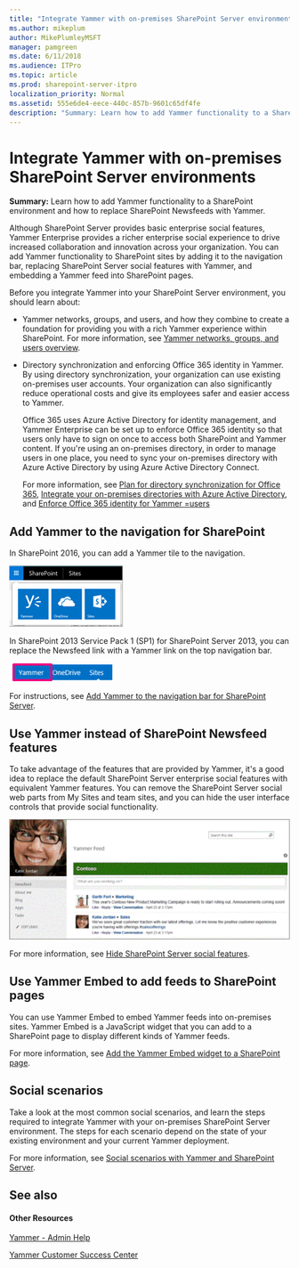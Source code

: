 ```yaml
---
title: "Integrate Yammer with on-premises SharePoint Server environments"
ms.author: mikeplum
author: MikePlumleyMSFT
manager: pamgreen
ms.date: 6/11/2018
ms.audience: ITPro
ms.topic: article
ms.prod: sharepoint-server-itpro
localization_priority: Normal
ms.assetid: 555e6de4-eece-440c-857b-9601c65df4fe
description: "Summary: Learn how to add Yammer functionality to a SharePoint Server environment and how to replace SharePoint Newsfeeds with Yammer."
---
```


# Integrate Yammer with on-premises SharePoint Server environments

 **Summary:** Learn how to add Yammer functionality to a SharePoint environment and how to replace SharePoint Newsfeeds with Yammer. 
 
Although SharePoint Server provides basic enterprise social features, Yammer Enterprise provides a richer enterprise social experience to drive increased collaboration and innovation across your organization. You can add Yammer functionality to SharePoint sites by adding it to the navigation bar, replacing SharePoint Server social features with Yammer, and embedding a Yammer feed into SharePoint pages. 

Before you integrate Yammer into your SharePoint Server  environment, you should learn about:
- Yammer networks, groups, and users, and how they combine to create a foundation for providing you with a rich Yammer experience within SharePoint. For more information, see [Yammer networks, groups, and users overview](yammer-networks-groups-and-users-overview.md).
- Directory synchronization and enforcing Office 365 identity in Yammer. By using directory synchronization, your organization can use existing on-premises user accounts. Your organization can also significantly reduce operational costs and give its employees safer and easier access to Yammer. 
  
    Office 365 uses Azure Active Directory for identity management, and Yammer Enterprise can be set up to enforce Office 365 identity so that users only have to sign on once to access both SharePoint and Yammer content. If you're using an on-premises directory, in order to manage users in one place, you need to sync your on-premises directory with Azure Active Directory by using Azure Active Directory Connect. 
  
    For more information, see [Plan for directory synchronization for Office 365](https://go.microsoft.com/fwlink/?linkid=875044), [Integrate your on-premises directories with Azure Active Directory](https://go.microsoft.com/fwlink/p/?LinkId=869669), and [Enforce Office 365 identity for Yammer =users](https://go.microsoft.com/fwlink/?linkid=875249)
    
## Add Yammer to the navigation for SharePoint 

In SharePoint 2016, you can add a Yammer tile to the navigation.

 ![SharePoint navigation showing the Yammer tile](../media/yammer-tile-sharepoint.png)

In SharePoint 2013 Service Pack 1 (SP1) for SharePoint Server 2013, you can replace the Newsfeed link with a Yammer link on the top navigation bar.

![SharePoint navigation bar with Yammer](../media/Yammerinonpremnavbar.gif)
  
For instructions, see [Add Yammer to the navigation bar for SharePoint Server](add-yammer-to-the-navigation-bar-for-sharepoint-Server.md).
  
## Use Yammer instead of SharePoint Newsfeed features

To take advantage of the features that are provided by Yammer, it's a good idea to replace the default SharePoint Server enterprise social features with equivalent Yammer features. You can remove the SharePoint Server social web parts from My Sites and team sites, and you can hide the user interface controls that provide social functionality.
  
![Yammer home feed on a My Site page](../media/Yammerhomefeed.gif)
  
For more information, see [Hide SharePoint Server social features](hide-sharepoint-server-social-features.md).
  
## Use Yammer Embed to add feeds to SharePoint pages

You can use Yammer Embed to embed Yammer feeds into on-premises sites. Yammer Embed is a JavaScript widget that you can add to a SharePoint page to display different kinds of Yammer feeds.
  
For more information, see [Add the Yammer Embed widget to a SharePoint page](add-the-yammer-embed-widget-to-a-sharepoint-page.md).
  
## Social scenarios

Take a look at the most common social scenarios, and learn the steps required to integrate Yammer with your on-premises SharePoint Server environment. The steps for each scenario depend on the state of your existing environment and your current Yammer deployment.
  
For more information, see [Social scenarios with Yammer and SharePoint Server](social-scenarios-with-yammer-and-sharepoint-server.md).
  
## See also

#### Other Resources

[Yammer - Admin Help](https://go.microsoft.com/fwlink/?linkid=525575)

[Yammer Customer Success Center](https://go.microsoft.com/fwlink/p/?LinkID=331300)



